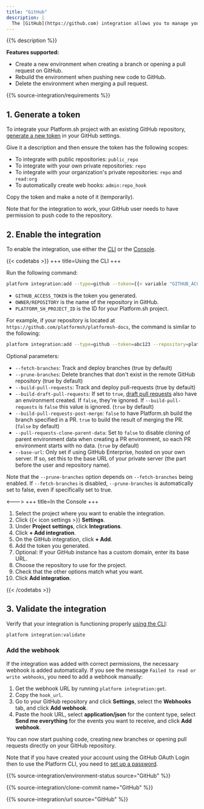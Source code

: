 ```yaml
---
title: "GitHub"
description: |
  The [GitHub](https://github.com) integration allows you to manage your Platform.sh environments directly from your GitHub repository.
---
```


{{% description %}}

**Features supported:**

* Create a new environment when creating a branch or opening a pull request on GitHub.
* Rebuild the environment when pushing new code to GitHub.
* Delete the environment when merging a pull request.

{{% source-integration/requirements %}}

##  1. Generate a token

To integrate your Platform.sh project with an existing GitHub repository,
[generate a new token](https://github.com/settings/tokens/new) in your GitHub settings.

Give it a description and then ensure the token has the following scopes:

* To integrate with public repositories: `public_repo`
* To integrate with your own private repositories: `repo`
* To integrate with your organization's private repositories:
  `repo` and `read:org`
* To automatically create web hooks: `admin:repo_hook`

Copy the token and make a note of it (temporarily).

Note that for the integration to work,
your GitHub user needs to have permission to push code to the repository.

## 2. Enable the integration

To enable the integration, use either the [CLI](../../administration/cli/_index.md)
or the [Console](../../administration/web/_index.md).

{{< codetabs >}}
+++
title=Using the CLI
+++

Run the following command:

```bash
platform integration:add --type=github --token={{< variable "GITHUB_ACCESS_TOKEN" >}} --repository={{< variable "OWNER/REPOSITORY" >}} --project={{< variable "PLATFORM_SH_PROJECT_ID" >}}
```

* `GITHUB_ACCESS_TOKEN` is the token you generated.
* `OWNER/REPOSITORY` is the name of the repository in GitHub.
* `PLATFORM_SH_PROJECT_ID` is the ID for your Platform.sh project.

For example, if your repository is located at `https://github.com/platformsh/platformsh-docs`,
the command is similar to the following:

```bash
platform integration:add --type=github --token=abc123 --repository=platformsh/platformsh-docs --project=abcdefgh1234567
```

Optional parameters:

* `--fetch-branches`: Track and deploy branches (true by default)
* `--prune-branches`: Delete branches that don't exist in the remote GitHub repository (true by default)
* `--build-pull-requests`: Track and deploy pull-requests (true by default)
* `--build-draft-pull-requests`: If set to `true`, [draft pull requests](https://docs.github.com/en/pull-requests/collaborating-with-pull-requests/proposing-changes-to-your-work-with-pull-requests/creating-a-pull-request) also have an environment created.
  If `false`, they're ignored.
  If `--build-pull-requests` is `false` this value is ignored.
  (`true` by default)
* `--build-pull-requests-post-merge`: `false` to have Platform.sh build the branch specified in a PR.
  `true` to build the result of merging the PR.
  (`false` by default)
* `--pull-requests-clone-parent-data`:
  Set to `false` to disable cloning of parent environment data when creating a PR environment,
  so each PR environment starts with no data. (`true` by default)
* `--base-url`: Only set if using GitHub Enterprise, hosted on your own server.
  If so, set this to the base URL of your private server (the part before the user and repository name).

Note that the `--prune-branches` option depends on `--fetch-branches` being enabled.
If `--fetch-branches` is disabled, `--prune-branches` is automatically set to false, even if specifically set to true.

<--->
+++
title=In the Console
+++

1. Select the project where you want to enable the integration.
2. Click {{< icon settings >}} **Settings**.
3. Under **Project settings**, click **Integrations**.
4. Click **+ Add integration**.
5. On the GitHub integration, click **+ Add**.
6. Add the token you generated.
7. Optional: If your GitHub instance has a custom domain, enter its base URL.
8. Choose the repository to use for the project.
9. Check that the other options match what you want.
10. Click **Add integration**.

{{< /codetabs >}}

## 3. Validate the integration

Verify that your integration is functioning properly [using the CLI](../overview.md#validating-integrations):

```bash
platform integration:validate
```

### Add the webhook

If the integration was added with correct permissions, the necessary webhook is added automatically.
If you see the message `Failed to read or write webhooks`, you need to add a webhook manually:

1. Get the webhook URL by running `platform integration:get`.
2. Copy the `hook_url`.
3. Go to your GitHub repository and click **Settings**, select the **Webhooks** tab, and click **Add webhook**.
4. Paste the hook URL, select **application/json** for the content type,
   select **Send me everything** for the events you want to receive, and click **Add webhook**.

You can now start pushing code, creating new branches or opening pull requests directly on your GitHub repository.

Note that if you have created your account using the GitHub OAuth Login then to use the Platform CLI,
you need to [set up a password](https://accounts.platform.sh/user/password).

{{% source-integration/environment-status source="GitHub" %}}

{{% source-integration/clone-commit name="GitHub" %}}

{{% source-integration/url source="GitHub" %}}
